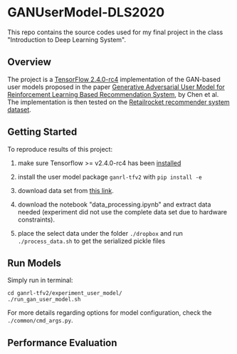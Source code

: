 # GANUserModel-DLS2020
This repo contains the source codes used for my final project in the class "Introduction to Deep Learning System". 

## Overview

The project is a [TensorFlow 2.4.0-rc4](https://github.com/tensorflow/tensorflow/releases/tag/v2.4.0-rc4) implementation of the GAN-based user models proposed in the paper [Generative Adversarial User Model for Reinforcement Learning Based Recommendation System](http://proceedings.mlr.press/v97/chen19f/chen19f.pdf), by Chen et al. The implementation is then tested on the [Retailrocket recommender system dataset](https://www.kaggle.com/retailrocket/ecommerce-dataset).



## Getting Started

To reproduce results of this project:

1. make sure Tensorflow >=  v2.4.0-rc4 has been [installed](https://www.tensorflow.org/install)

2. install the user model package `ganrl-tfv2` with `pip install -e`

3. download data set from [this link](https://www.kaggle.com/retailrocket/ecommerce-dataset). 

4. download the notebook "data_processing.ipynb" and extract data needed (experiment did not use the complete data set due to hardware constraints). 

5. place the select data under the folder `./dropbox` and run `./process_data.sh` to get the serialized pickle files

   

## Run Models

Simply run in terminal:

```
cd ganrl-tfv2/experiment_user_model/
./run_gan_user_model.sh
```

For more details regarding options for model configuration, check the  `./common/cmd_args.py`.




## Performance Evaluation



